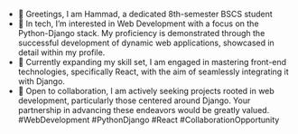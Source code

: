 - 👋 Greetings, I am Hammad, a dedicated 8th-semester BSCS student 
- 👀 In tech, I’m interested in Web Development with a focus on the Python-Django stack. My proficiency is demonstrated through the successful development of dynamic web applications, showcased in detail within my profile.
- 🌱 Currently expanding my skill set, I am engaged in mastering front-end technologies, specifically React, with the aim of seamlessly integrating it with Django.
- 💞️ Open to collaboration, I am actively seeking projects rooted in web development, particularly those centered around Django. Your partnership in advancing these endeavors would be greatly valued. #WebDevelopment #PythonDjango #React #CollaborationOpportunity


<!---
Hammad7106/Hammad7106 is a ✨ special ✨ repository because its `README.md` (this file) appears on your GitHub profile.
You can click the Preview link to take a look at your changes.
--->
